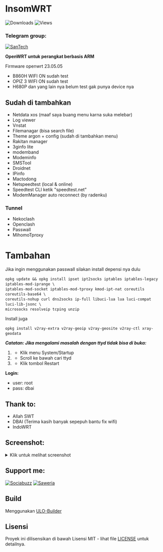 # InsomWRT
![Downloads](https://img.shields.io/github/downloads/bobbyunknown/InsomWRT/total.svg)
![Views](https://komarev.com/ghpvc/?username=bobbyunknown&repo=InsomWRT)

### Telegram group:
[![SanTech](https://img.shields.io/badge/SanTech-2CA5E0?style=for-the-badge&logo=telegram&logoColor=white)](https://t.me/+TuLCASzJrVJmNzM1)

**OpenWRT untuk perangkat berbasis ARM**

Firmware openwrt 23.05.05
- B860H WIFI ON sudah test
- OPIZ 3 WIFI ON sudah test
- H680P dan yang lain nya belum test gak punya device nya

## Sudah di tambahkan

- Netdata xos (maaf saya buang menu karna suka melebar)
- Log viewer
- Vnstat
- Filemanagar (bisa search file)
- Theme argon + config (sudah di tambahkan menu)
- Rakitan manager
- 3ginfo lite
- modemband
- Modeminfo
- SMSTool
- Droidnet
- IPinfo
- Mactodong
- Netspeedtest (local & online)
- Speedtest CLI ketik "speedtest.net"
- ModemManager auto reconnect (by radenku)

### Tunnel
- Nekoclash
- Openclash
- Passwall
- MihomoTproxy

# Tambahan
Jika ingin menggunakan passwall silakan install depensi nya dulu
```
opkg update && opkg install ipset ipt2socks iptables iptables-legacy iptables-mod-iprange \
iptables-mod-socket iptables-mod-tproxy kmod-ipt-nat coreutils coreutils-base64 \
coreutils-nohup curl dns2socks ip-full libuci-lua lua luci-compat luci-lib-jsonc \
microsocks resolveip tcping unzip
```
Install juga
```
opkg install v2ray-extra v2ray-geoip v2ray-geosite v2ray-ctl xray-geodata
```


***Catatan: Jika mengalami masalah dengan ttyd tidak bisa di buka:***
1. - Klik menu System/Startup
2. - Scroll ke bawah cari ttyd
3. - Klik tombol Restart

**Login:**
- user: root
- pass: dbai

## Thank to:
- Allah SWT
- DBAI (Terima kasih banyak sepepuh bantu fix wifi)
- IndoWRT

## Screenshot:
<details>
<summary>Klik untuk melihat screenshot</summary>

![screenshot 1](img/Snag_b3a08e.png)
![screenshot 2](img/Snag_b3a0ec.png)
![screenshot 3](img/Snag_b3a15a.png)
![screenshot 4](img/Snag_b3a254.png)
![screenshot 5](img/Snag_b3a2f0.png)
![screenshot 6](img/Snag_b3a36d.png)
![screenshot 7](img/Snag_b3a409.png)

</details>

## Support me:

[![Sociabuzz](https://img.shields.io/badge/Sociabuzz-1DA1F2?style=for-the-badge&logo=sociabuzz&logoColor=white)](https://sociabuzz.com/bobbyunknown/tribe)
[![Saweria](https://img.shields.io/badge/Saweria-FFA500?style=for-the-badge&logo=saweria&logoColor=white)](https://saweria.co/bobbyunknown)

## Build
Menggunakan [ULO-Builder](https://github.com/armarchindo/ULO-Builder)
## Lisensi

Proyek ini dilisensikan di bawah Lisensi MIT - lihat file [LICENSE](LICENSE) untuk detailnya.
